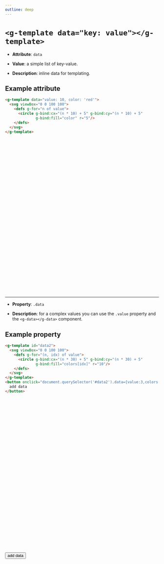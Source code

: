 ```yaml
---
outline: deep
---
```


# `<g-template data="key: value"></g-template>`

- **Attribute**: `data`

- **Value**: a simple list of key-value.

- **Description**: inline data for templating.

## Example attribute

```html
<g-template data="value: 10, color: 'red'">
  <svg viewBox="0 0 100 100">
    <defs g-for="n of value">
      <circle g-bind:cx="(n * 10) + 5" g-bind:cy="(n * 10) + 5" 
              g-bind:fill="color" r="5"/>
    </defs>
  </svg>
</g-template>
```

<g-template data="value: 10, color: 'red'">
  <svg viewBox="0 0 100 100">
    <defs g-for="n of value">
      <circle g-bind:cx="(n * 10) + 5" g-bind:cy="(n * 10) + 5" g-bind:fill="color" r="5"/>
    </defs>
  </svg>
</g-template>

---

- **Property**: `.data`

- **Description**: for a complex values you can use the `.value` property and the 
`<g-data></g-data>` component.

## Example property

```html
<g-template id="data2">
  <svg viewBox="0 0 100 100">
    <defs g-for="(n, idx) of value">
      <circle g-bind:cx="(n * 30) + 5" g-bind:cy="(n * 30) + 5" 
              g-bind:fill="colors[idx]" r="10"/>
    </defs>
  </svg>
</g-template>
<button onclick="document.querySelector('#data2').data={value:3,colors:['red','green','blue']}">
  add data
</button>
```

<g-template id="data2">
  <svg viewBox="0 0 100 100">
    <defs g-for="(n, idx) of value">
      <circle g-bind:cx="(n * 30) + 10" g-bind:cy="(n * 30) + 10" g-bind:fill="colors[idx]" r="10"/>
    </defs>
  </svg>
</g-template>
<button onclick="document.querySelector('#data2').data = {value: 3, colors: ['red', 'green', 'blue']}">add data</button>